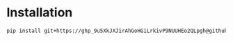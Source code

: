 # Installation
```bash
pip install git+https://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@github.com/Team-AI-DO/taskcrow
```